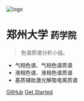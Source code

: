 <!-- _coverpage.md -->
![logo](https://docsify.js.org/_media/icon.svg)

# 郑州大学 <small>药学院</small>
> 色谱质谱分析小组。

- 气相色谱、气相色谱质谱
- 液相色谱、液相色谱质谱
- 基质辅助激光解吸电离质谱

[GitHub](https://github.com/docsifyjs/docsify/)
[Get Started](#zzu)

